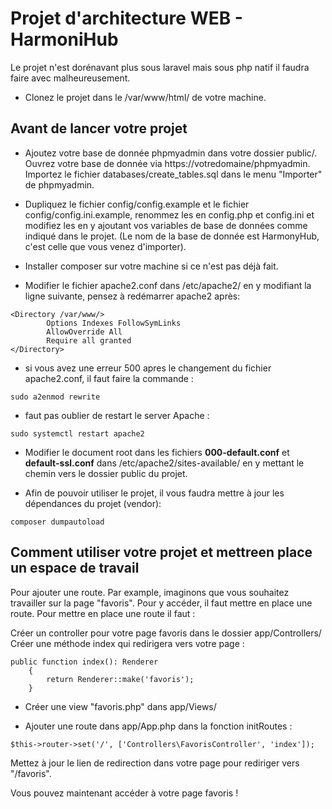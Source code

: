 # Projet d'architecture WEB - HarmoniHub

Le projet n'est dorénavant plus sous laravel mais sous php natif il faudra faire avec malheureusement.

- Clonez le projet dans le /var/www/html/ de votre machine.

<h2>Avant de lancer votre projet</h2>


- Ajoutez votre base de donnée phpmyadmin dans votre dossier public/. Ouvrez votre base de donnée via https://votredomaine/phpmyadmin. Importez le fichier databases/create_tables.sql dans le menu "Importer" de phpmyadmin.


- Dupliquez le fichier config/config.example et le fichier config/config.ini.example, renommez les en config.php et config.ini et modifiez les en y ajoutant vos variables de base de données comme indiqué dans le projet. (Le nom de la base de donnée est HarmonyHub, c'est celle que vous venez d'importer).

- Installer composer sur votre machine si ce n'est pas déjà fait.

- Modifier le fichier apache2.conf dans /etc/apache2/ en y modifiant la ligne suivante, pensez à redémarrer apache2 après:
```
<Directory /var/www/>
        Options Indexes FollowSymLinks
        AllowOverride All
        Require all granted
</Directory>
```


- si vous avez une erreur 500 apres le changement du fichier apache2.conf, il faut faire la commande :
```
sudo a2enmod rewrite
```

- faut pas oublier de restart le server Apache :

 ```
sudo systemctl restart apache2
```
   
- Modifier le document root dans les fichiers <b>000-default.conf</b> et <b>default-ssl.conf</b> dans /etc/apache2/sites-available/ en y mettant le chemin vers le dossier public du projet.

- Afin de pouvoir utiliser le projet, il vous faudra mettre à jour les dépendances du projet (vendor):
```
composer dumpautoload
```

<h2> Comment utiliser votre projet et mettreen place un espace de travail </h2>

Pour ajouter une route. Par example, imaginons que vous souhaitez travailler sur la page "favoris". Pour y accéder, il faut mettre en place une route.
Pour mettre en place une route il faut : 

Créer un controller pour votre page favoris dans le dossier app/Controllers/
Créer une méthode index qui redirigera vers votre page : 
```
public function index(): Renderer
    {
        return Renderer::make('favoris');
    }
```
- Créer une view "favoris.php" dans app/Views/

- Ajouter une route dans app/App.php dans la fonction initRoutes :
```
$this->router->set('/', ['Controllers\FavorisController', 'index']);
```
Mettez à jour le lien de redirection dans votre page pour rediriger vers "/favoris".

Vous pouvez maintenant accéder à votre page favoris ! 
